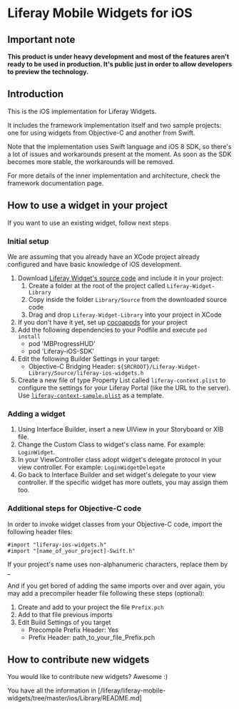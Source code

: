 # Liferay Mobile Widgets for iOS

## Important note
__This product is under heavy development and most of the features aren't ready to be used in production.
It's public just in order to allow developers to preview the technology.__

## Introduction
This is the iOS implementation for Liferay Widgets.

It includes the framework implementation itself and two sample projects: one for using widgets from Objective-C and another from Swift.

Note that the implementation uses Swift language and iOS 8 SDK, so there's a lot of issues and workarounds present at the moment. As soon as the SDK becomes more stable, the workarounds will be removed.

For more details of the inner implementation and architecture, check the framework documentation page.


## How to use a widget in your project
If you want to use an existing widget, follow next steps

### Initial setup
We are assuming that you already have an XCode project already configured and have basic knowledge of iOS development.

1. Download [Liferay Widget's source code](https://github.com/liferay/liferay-mobile-widgets/archive/master.zip) and include it in your project:
	1. Create a folder  at the root of the project called `Liferay-Widget-Library`
	1. Copy inside the folder `Library/Source` from the downloaded source code
	1. Drag and drop `Liferay-Widget-Library` into your project in XCode
1. If you don't have it yet, set up [cocoapods](http://cocoapods.org) for your project
1. Add the following dependencies to your Podfile and execute `pod install`
	- pod 'MBProgressHUD'
	- pod 'Liferay-iOS-SDK'
1. Edit the following Builder Settings in your target:
    - Objective-C Bridging Header: `${SRCROOT}/Liferay-Widget-Library/Source/liferay-ios-widgets.h`
1. Create a new file of type Property List called `liferay-context.plist` to configure the settings for your Liferay Portal (like the URL to the server). Use [`liferay-context-sample.plist`](https://github.com/liferay/liferay-mobile-widgets/raw/master/ios/framework/liferay-ios-widgets/liferay-context-sample.plist) as a template.

### Adding a widget

1. Using Interface Builder, insert a new UIView in your Storyboard or XIB file.
1. Change the Custom Class to widget's class name. For example: `LoginWidget`.
1. In your ViewController class adopt widget's delegate protocol in your view controller. For example: `LoginWidgetDelegate`
2. Go back to Interface Builder and set widget's delegate to your view controller. If the specific widget has more outlets, you may assign them too.

### Additional steps for Objective-C code

In order to invoke widget classes from your Objective-C code, import the following header files:

    #import "liferay-ios-widgets.h"
    #import "[name_of_your_project]-Swift.h"
    
If your project's name uses non-alphanumeric characters, replace them by _

And if you get bored of adding the same imports over and over again, you may add a precompiler header file following these steps (optional):

1. Create and add to your project the file `Prefix.pch`
1. Add to that file previous imports
1. Edit Build Settings of you target
    - Precompile Prefix Header: Yes
    - Prefix Header: path_to_your_file_Prefix.pch

## How to contribute new widgets

You would like to contribute new widgets? Awesome :)

You have all the information in [/liferay/liferay-mobile-widgets/tree/master/ios/Library/README.md]